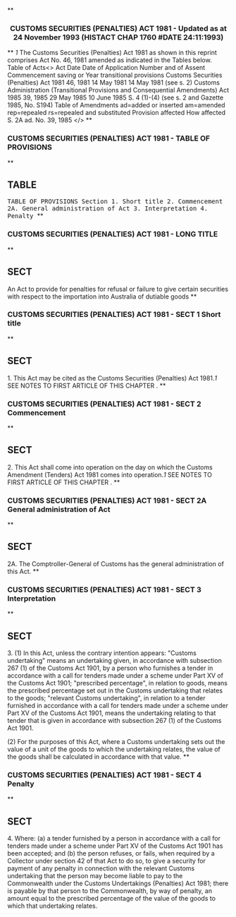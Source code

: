 **<b>

### <center><name>CUSTOMS SECURITIES (PENALTIES) ACT 1981 - Updated as at 24 November 1993 (HISTACT CHAP 1760 #DATE 24:11:1993) </name></center>
</b>** *1* The Customs Securities (Penalties) Act 1981 as shown in this reprint comprises Act No. 46, 1981 amended as indicated in the Tables below.<lf>                                Table of Acts<><lf>     Act             Date             Date of               Application<lf>     Number and      of Assent        Commencement          saving or<lf>     Year                                                   transitional<lf>                                                            provisions<lf>     Customs Securities (Penalties) Act 1981<lf>     46, 1981        14 May 1981      14 May 1981 (see s. 2)<lf>     Customs Administration (Transitional Provisions and Consequential<lf>     Amendments) Act 1985<lf>     39, 1985        29 May 1985      10 June 1985          S. 4 (1)-(4)<lf>                                      (see s. 2 and<lf>                                      Gazette 1985,<lf>                                      No. S194)<lf>                          Table of Amendments<lf> ad=added or inserted am=amended rep=repealed rs=repealed and substituted<lf>     Provision affected            How affected<lf>     S. 2A                         ad. No. 39, 1985<lf> </lf></lf></lf></lf></lf></lf></lf></lf></lf></lf></lf></lf></lf></lf></lf></lf></lf></></lf>
**<b>

### <name>CUSTOMS SECURITIES (PENALTIES) ACT 1981 - TABLE OF PROVISIONS </name>
</b>** 

## TABLE
<tables> <tt>                             TABLE OF PROVISIONS<lf> Section<lf>     1\.    Short title<lf>     2\.    Commencement<lf>    2A.    General administration of Act<lf>     3\.    Interpretation<lf>     4\.    Penalty<lf> </lf></lf></lf></lf></lf></lf></lf></tt></tables>
**<b>

### <name>CUSTOMS SECURITIES (PENALTIES) ACT 1981 - LONG TITLE </name>
</b>** 

## SECT
<sect>      An Act to provide for penalties for refusal or failure to give<lf>      certain securities with respect to the importation into Australia<lf>                           of dutiable goods<lf> </lf></lf></lf></sect>
**<b>

### <name>CUSTOMS SECURITIES (PENALTIES) ACT 1981 - SECT 1 Short title </name>
</b>** 

## SECT
<sect>   1\. This Act may be cited as the Customs Securities (Penalties) Act 1981.*1* SEE NOTES TO FIRST ARTICLE OF THIS CHAPTER . </sect>
**<b>

### <name>CUSTOMS SECURITIES (PENALTIES) ACT 1981 - SECT 2 Commencement </name>
</b>** 

## SECT
<sect>   2\. This Act shall come into operation on the day on which the Customs Amendment (Tenders) Act 1981 comes into operation.*1* SEE NOTES TO FIRST ARTICLE OF THIS CHAPTER . </sect>
**<b>

### <name>CUSTOMS SECURITIES (PENALTIES) ACT 1981 - SECT 2A General administration of Act </name>
</b>** 

## SECT
<sect>   2A. The Comptroller-General of Customs has the general administration of this Act. </sect>
**<b>

### <name>CUSTOMS SECURITIES (PENALTIES) ACT 1981 - SECT 3 Interpretation </name>
</b>** 

## SECT
<sect>   3\. (1) In this Act, unless the contrary intention appears:<lf>   "Customs undertaking" means an undertaking given, in accordance with subsection 267 (1) of the Customs Act 1901, by a person who furnishes a tender in accordance with a call for tenders made under a scheme under Part XV of the Customs Act 1901;<lf>   "prescribed percentage", in relation to goods, means the prescribed percentage set out in the Customs undertaking that relates to the goods;<lf>   "relevant Customs undertaking", in relation to a tender furnished in accordance with a call for tenders made under a scheme under Part XV of the Customs Act 1901, means the undertaking relating to that tender that is given in accordance with subsection 267 (1) of the Customs Act 1901\. 

  (2) For the purposes of this Act, where a Customs undertaking sets out the value of a unit of the goods to which the undertaking relates, the value of the goods shall be calculated in accordance with that value. 
</lf></lf></lf></sect>
**<b>

### <name>CUSTOMS SECURITIES (PENALTIES) ACT 1981 - SECT 4 Penalty </name>
</b>** 

## SECT
<sect>   4\. Where:<lf>   (a) a tender furnished by a person in accordance with a call for tenders made under a scheme under Part XV of the Customs Act 1901 has been accepted; and<lf>   (b) the person refuses, or fails, when required by a Collector under section 42 of that Act to do so, to give a security for payment of any penalty in connection with the relevant Customs undertaking that the person may become liable to pay to the Commonwealth under the Customs Undertakings (Penalties) Act 1981;<lf> there is payable by that person to the Commonwealth, by way of penalty, an amount equal to the prescribed percentage of the value of the goods to which that undertaking relates. </lf></lf></lf></sect>
